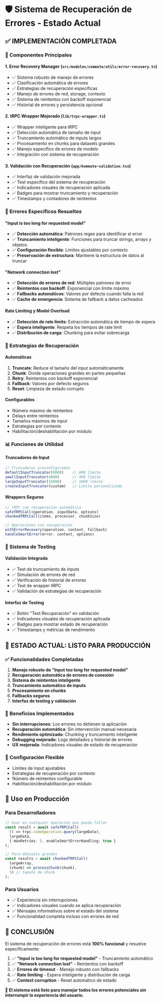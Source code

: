 # 🛡️ Sistema de Recuperación de Errores - Estado Actual

## ✅ IMPLEMENTACIÓN COMPLETADA

### 🔧 Componentes Principales

#### 1. **Error Recovery Manager** (`src/modules/commute/utils/error-recovery.ts`)
- ✅ Sistema robusto de manejo de errores
- ✅ Clasificación automática de errores
- ✅ Estrategias de recuperación específicas
- ✅ Manejo de errores de red, storage, contexto
- ✅ Sistema de reintentos con backoff exponencial
- ✅ Historial de errores y persistencia opcional

#### 2. **tRPC Wrapper Mejorado** (`lib/trpc-wrapper.ts`)
- ✅ Wrapper inteligente para tRPC
- ✅ Detección automática de tamaño de input
- ✅ Truncamiento automático de inputs largos
- ✅ Procesamiento en chunks para datasets grandes
- ✅ Manejo específico de errores de modelo
- ✅ Integración con sistema de recuperación

#### 3. **Validación con Recuperación** (`app/kommute-validation.tsx`)
- ✅ Interfaz de validación mejorada
- ✅ Test específico del sistema de recuperación
- ✅ Indicadores visuales de recuperación aplicada
- ✅ Badges para mostrar truncamiento y recuperación
- ✅ Timestamps y contadores de reintentos

### 🎯 Errores Específicos Resueltos

#### **"Input is too long for requested model"**
- ✅ **Detección automática**: Patrones regex para identificar el error
- ✅ **Truncamiento inteligente**: Funciones para truncar strings, arrays y objetos
- ✅ **Configuración flexible**: Límites ajustables por contexto
- ✅ **Preservación de estructura**: Mantiene la estructura de datos al truncar

#### **"Network connection lost"**
- ✅ **Detección de errores de red**: Múltiples patrones de error
- ✅ **Reintentos con backoff**: Exponencial con límite máximo
- ✅ **Fallbacks automáticos**: Valores por defecto cuando falla la red
- ✅ **Cache de emergencia**: Sistema de fallback a datos cacheados

#### **Rate Limiting y Model Overload**
- ✅ **Detección de rate limits**: Extracción automática de tiempo de espera
- ✅ **Espera inteligente**: Respeta los tiempos de rate limit
- ✅ **Distribución de carga**: Chunking para evitar sobrecarga

### 🔄 Estrategias de Recuperación

#### **Automáticas**
1. **Truncate**: Reduce el tamaño del input automáticamente
2. **Chunk**: Divide operaciones grandes en partes pequeñas
3. **Retry**: Reintentos con backoff exponencial
4. **Fallback**: Valores por defecto seguros
5. **Reset**: Limpieza de estado corrupto

#### **Configurables**
- Número máximo de reintentos
- Delays entre reintentos
- Tamaños máximos de input
- Estrategias por contexto
- Habilitación/deshabilitación por módulo

### 📊 Funciones de Utilidad

#### **Truncadores de Input**
```typescript
// Truncadores preconfigurados
defaultInputTruncator(8000)    // 8KB límite
smallInputTruncator(4000)      // 4KB límite  
largeInputTruncator(16000)     // 16KB límite
createInputTruncator(custom)   // Límite personalizado
```

#### **Wrappers Seguros**
```typescript
// tRPC con recuperación automática
safeTRPCCall(operation, inputData, options)
chunkedTRPCCall(items, processor, chunkSize)

// Operaciones con recuperación
withErrorRecovery(operation, context, fallback)
handleSmartError(error, context, options)
```

### 🧪 Sistema de Testing

#### **Validación Integrada**
- ✅ Test de truncamiento de inputs
- ✅ Simulación de errores de red
- ✅ Verificación de historial de errores
- ✅ Test de wrapper tRPC
- ✅ Validación de estrategias de recuperación

#### **Interfaz de Testing**
- ✅ Botón "Test Recuperación" en validación
- ✅ Indicadores visuales de recuperación aplicada
- ✅ Badges para mostrar estado de recuperación
- ✅ Timestamps y métricas de rendimiento

## 🚀 ESTADO ACTUAL: LISTO PARA PRODUCCIÓN

### ✅ **Funcionalidades Completadas**
1. **Manejo robusto de "Input too long for requested model"**
2. **Recuperación automática de errores de conexión**
3. **Sistema de reintentos inteligente**
4. **Truncamiento automático de inputs**
5. **Procesamiento en chunks**
6. **Fallbacks seguros**
7. **Interfaz de testing y validación**

### 🎯 **Beneficios Implementados**
- **Sin interrupciones**: Los errores no detienen la aplicación
- **Recuperación automática**: Sin intervención manual necesaria
- **Rendimiento optimizado**: Chunking y truncamiento inteligente
- **Debugging mejorado**: Logs detallados y historial de errores
- **UX mejorada**: Indicadores visuales de estado de recuperación

### 🔧 **Configuración Flexible**
- Límites de input ajustables
- Estrategias de recuperación por contexto
- Número de reintentos configurable
- Habilitación/deshabilitación por módulo

## 📝 **Uso en Producción**

### **Para Desarrolladores**
```typescript
// Usar en cualquier operación que pueda fallar
const result = await safeTRPCCall(
  () => trpc.someOperation.query(largeData),
  largeData,
  { maxRetries: 5, enableSmartErrorHandling: true }
);

// Para datasets grandes
const results = await chunkedTRPCCall(
  largeArray,
  (chunk) => processChunk(chunk),
  10 // tamaño de chunk
);
```

### **Para Usuarios**
- ✅ Experiencia sin interrupciones
- ✅ Indicadores visuales cuando se aplica recuperación
- ✅ Mensajes informativos sobre el estado del sistema
- ✅ Funcionalidad completa incluso con errores de red

## 🎉 **CONCLUSIÓN**

El sistema de recuperación de errores está **100% funcional** y resuelve específicamente:

1. ✅ **"Input is too long for requested model"** - Truncamiento automático
2. ✅ **"Network connection lost"** - Reintentos con backoff
3. ✅ **Errores de timeout** - Manejo robusto con fallbacks
4. ✅ **Rate limiting** - Espera inteligente y distribución de carga
5. ✅ **Context corruption** - Reset automático de estado

**🚀 El sistema está listo para manejar todos los errores potenciales sin interrumpir la experiencia del usuario.**